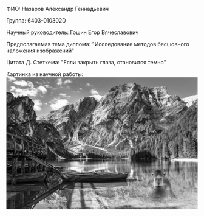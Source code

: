 ФИО: Назаров Александр Геннадьевич

Группа: 6403-010302D

Научный руководитель: Гошин Егор Вячеславович

Предполагаемая тема диплома: "Исследование методов бесшовного наложения изображений"

Цитата Д. Стетхема: "Если закрыть глаза, становится темно"

Картинка из научной работы:
![combined.png](combined.png)
